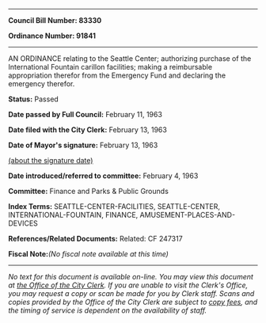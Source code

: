 

********

**Council Bill Number: 83330**
   
**Ordinance Number: 91841**
********

 AN ORDINANCE relating to the Seattle Center; authorizing purchase of the International Fountain carillon facilities; making a reimbursable appropriation therefor from the Emergency Fund and declaring the emergency therefor.

**Status:** Passed
   
**Date passed by Full Council:** February 11, 1963
   
**Date filed with the City Clerk:** February 13, 1963
   
**Date of Mayor's signature:** February 13, 1963
   
[(about the signature date)](/~public/approvaldate.htm)
   
   
   
**Date introduced/referred to committee:** February 4, 1963
   
**Committee:** Finance and Parks & Public Grounds
   
   
**Index Terms:** SEATTLE-CENTER-FACILITIES, SEATTLE-CENTER, INTERNATIONAL-FOUNTAIN, FINANCE, AMUSEMENT-PLACES-AND-DEVICES

**References/Related Documents:** Related: CF 247317

**Fiscal Note:**_(No fiscal note available at this time)_
********

_No text for this document is available on-line. You may view this document at [the Office of the City Clerk](http://www.seattle.gov/leg/clerk/contactUs.htm). If you are unable to visit the Clerk's Office, you may request a copy or scan be made for you by Clerk staff. Scans and copies provided by the Office of the City Clerk are subject to [copy fees](http://clerk.seattle.gov/~public/clerkfees.htm), and the timing of service is dependent on the availability of staff._

